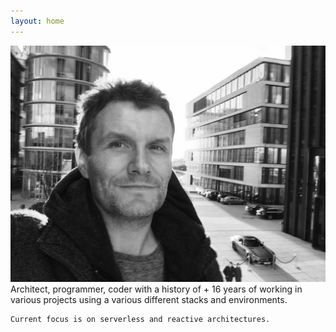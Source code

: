 ```yaml
---
layout: home
---
```


<div class="profile">
  <div class="profilePic">
    <img src="/assets/images/profile.jpeg" alt="Koenighotze"/>
  </div>
  <div class="background">
    Architect, programmer, coder with a history of + 16 years of working in various  projects using a various different stacks and environments.

    Current focus is on serverless and reactive architectures.
  </div>
</div>
